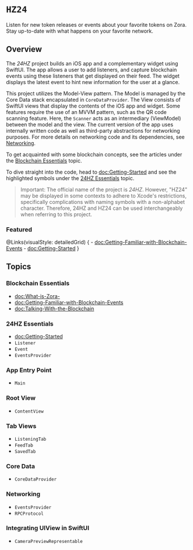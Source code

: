 # ``HZ24``

Listen for new token releases or events about your favorite tokens on Zora. Stay up-to-date with what happens on your favorite network.  

## Overview

The _24HZ_ project builds an iOS app and a complementary widget using SwiftUI. The app allows a user to add listeners, and capture blockchain events using these listeners that get displayed on their feed. The widget displays the latest event to hint new information for the user at a glance.

This project utilizes the Model-View pattern. The Model is managed by the Core Data stack encapsulated in ``CoreDataProvider``. The View consists of SwiftUI views that display the contents of the iOS app and widget. Some features require the use of an MVVM pattern, such as the QR code scanning feature. Here, the ``Scanner`` acts as an intermediary (ViewModel) between the model and the view. The current version of the app uses internally written code as well as third-party abstractions for networking purposes. For more details on networking code and its dependencies, see [Networking](#networking).

To get acquainted with some blockchain concepts, see the articles under the [Blockchain Essentials](#blockchain-essentials) topic.

To dive straight into the code, head to <doc:Getting-Started> and see the highlighted symbols under the [24HZ Essentials](#24hz-essentials) topic.

> Important: The official name of the project is _24HZ_. However, "HZ24" may be displayed in some contexts to adhere to Xcode's restrictions, specifically complications with naming symbols with a non-alphabet character. Therefore, 24HZ and HZ24 can be used interchangeably when referring to this project. 

### Featured

@Links(visualStyle: detailedGrid) {
    - <doc:Getting-Familiar-with-Blockchain-Events>
    - <doc:Getting-Started>
}

## Topics

### Blockchain Essentials

- <doc:What-is-Zora->
- <doc:Getting-Familiar-with-Blockchain-Events>
- <doc:Talking-With-the-Blockchain>

### 24HZ Essentials
- <doc:Getting-Started>
- ``Listener``
- ``Event``
- ``EventsProvider``

### App Entry Point

- ``Main``

### Root View

- ``ContentView``

### Tab Views

- ``ListeningTab``
- ``FeedTab``
- ``SavedTab``

### Core Data

- ``CoreDataProvider``

### Networking

- ``EventsProvider``
- ``RPCProtocol``

### Integrating UIView in SwiftUI

- ``CameraPreviewRepresentable``

